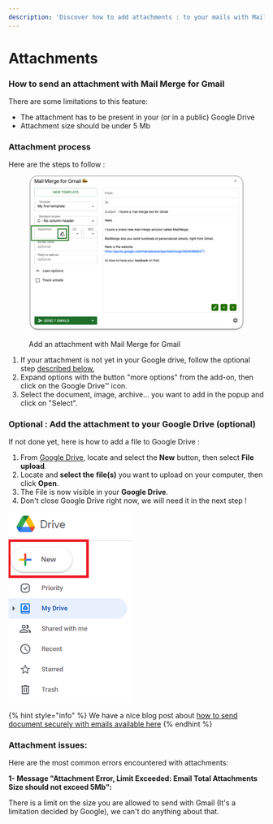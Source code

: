 ```yaml
---
description: 'Discover how to add attachments : to your mails with Mail Merge for Gmail'
---
```


# Attachments

### How to send an attachment with Mail Merge for Gmail <a href="#h.iztay2rlnphv_l" id="h.iztay2rlnphv_l"></a>

There are some limitations to this feature:

* The attachment has to be present in your (or in a public) Google Drive
* Attachment size should be under 5 Mb

### Attachment process <a href="#h.rp1fefblxvjo_l" id="h.rp1fefblxvjo_l"></a>

Here are the steps to follow :&#x20;

<figure><img src="../.gitbook/assets/attachment.png" alt="Attachment button in Mail Merge for Gmail"><figcaption><p>Add an attachment with Mail Merge for Gmail</p></figcaption></figure>

1. If your attachment is not yet in your Google drive, follow the optional step [described below.](attachments.md#h.rp1fefblxvjo_l-2)
2. Expand options with the button "more options" from the add-on, then click on the Google Drive™ icon.
3. Select the document, image, archive... you want to add in the popup and click on "Select".&#x20;

### &#x20;<a href="#h.rp1fefblxvjo_l" id="h.rp1fefblxvjo_l"></a>

### Optional : Add the attachment to your Google Drive (optional) <a href="#h.rp1fefblxvjo_l" id="h.rp1fefblxvjo_l"></a>

If not done yet, here is how to add a file to Google Drive :

1. From [Google Drive](https://drive.google.com/drive/my-drive), locate and select the **New** button, then select **File upload**.
2. Locate and **select the** **file(s)** you want to upload on your computer, then click **Open**.
3. The File is now visible in your **Google Drive**.
4. Don't close Google Drive right now, we will need it in the next step !

![In Google drive, click on "New" to upload your future attachment file](<../.gitbook/assets/drive upload.png>)



{% hint style="info" %}
We have a nice blog post about [how to send document securely with emails available here](https://merge.email/gmail-knowledge/how-to-send-documents-securely-via-email)
{% endhint %}

### Attachment issues: <a href="#h.e0w4cxplbpwm_l" id="h.e0w4cxplbpwm_l"></a>

Here are the most common errors encountered with attachments:

**1- Message "Attachment Error, Limit Exceeded: Email Total Attachments Size should not exceed 5Mb":**

There is a limit on the size you are allowed to send with Gmail (It's a limitation decided by Google), we can't do anything about that.

